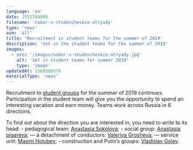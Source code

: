 ```yaml
---
language: 'en'
date: 1551744000
filename: 'nabor-v-studencheskie-otryady'
type: 'news'
aim: 'all'
title: 'Recruitment in student teams for the summer of 2019'
description: 'Set in the student teams for the summer of 2019'
images:
  - src: '/images/nabor-v-studencheskie-otryady.jpg'
    alt: 'Set in student teams for summer 2019'
    type: 'image'
updatedAt: 1568360578
materialType: 'news'
---
```

Recruitment to [student groups](https://vk.com/sovsu) for the summer of 2019 continues. Participation in the student team will give you the opportunity to spend an interesting vacation and earn money. Teams work across Russia in 6 directions.

To find out about the direction you are interested in, you need to write to its head: - pedagogical team: [Anastasia Sokolova](https://vk.com/sokolova_artanis); - social group: [Anastasia pigareva](https://vk.com/id139328893); — a detachment of conductors: [Valeriya Grosheva](https://vk.com/grshvlr); — service unit: [Maxim Holubev](https://vk.com/maxhelbes); - construction and Putin’s groups: [Vladislav Golev](https://vk.com/golev_vlad).
